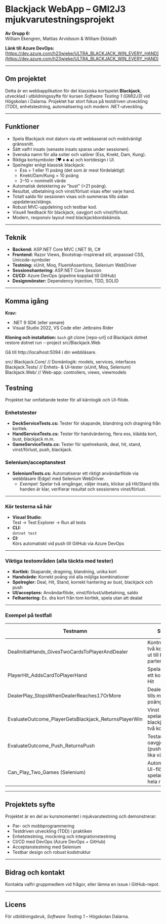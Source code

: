 # Blackjack WebApp – GMI2J3 mjukvarutestningsprojekt

**Av Grupp 6:**  
William Ekengren, Mattias Arvidsson & William Ekbladh

**Länk till Azure DevOps:**  
[https://dev.azure.com/h23wieke/ULTRA_BLACKJACK_WIN_EVERY_HAND](https://dev.azure.com/h23wieke/ULTRA_BLACKJACK_WIN_EVERY_HAND)

---

## Om projektet

Detta är en webbapplikation för det klassiska kortspelet **Blackjack**, utvecklad i utbildningssyfte för kursen *Software Testing 1 (GMI2J3)* vid Högskolan i Dalarna. Projektet har stort fokus på testdriven utveckling (TDD), enhetstestning, automatisering och modern .NET-utveckling.

---

## Funktioner

- Spela Blackjack mot datorn via ett webbaserat och mobilvänligt gränssnitt.
- Sätt valfri insats (senaste insats sparas under sessionen).
- Svenska namn för alla sviter och valörer (Ess, Knekt, Dam, Kung).
- Riktiga kortsymboler (♥ ♦ ♣ ♠) och kortdesign i UI.
- Spelregler enligt klassisk blackjack:
  - Ess = 1 eller 11 poäng (det som är mest fördelaktigt)
  - Knekt/Dam/Kung = 10 poäng
  - 2–10 = nominellt värde
- Automatisk detektering av "bust" (>21 poäng).
- Resultat, utbetalning och vinst/förlust visas efter varje hand.
- Totalt saldo för sessionen visas och summeras tills sidan uppdateras/stängs.
- Robust MVC-uppdelning och testbar kod.
- Visuell feedback för blackjack, oavgjort och vinst/förlust.
- Modern, responsiv layout med blackjackbordskänsla.

---

## Teknik

- **Backend:** ASP.NET Core MVC (.NET 9), C#
- **Frontend:** Razor Views, Bootstrap-inspirerad stil, anpassad CSS, Unicode-symboler
- **Testning:** xUnit, Moq, FluentAssertions, Selenium WebDriver
- **Sessionshantering:** ASP.NET Core Session
- **CI/CD:** Azure DevOps (pipeline kopplad till GitHub)
- **Designmönster:** Dependency Injection, TDD, SOLID

---

## Komma igång

**Krav:**  
- .NET 9 SDK (eller senare)  
- Visual Studio 2022, VS Code eller Jetbrains Rider

**Kloning och installation:**
```bash```
git clone [repo-url]
cd Blackjack
dotnet restore
dotnet run --project src/Blackjack.Web

Gå till http://localhost:5094 i din webbläsare.

src/
  Blackjack.Core/   // Domänlogik: models, services, interfaces
  Blackjack.Tests/  // Enhets- & UI-tester (xUnit, Moq, Selenium)
  Blackjack.Web/    // Web-app: controllers, views, viewmodels

## Testning

Projektet har omfattande tester för all kärnlogik och UI-flöde.

### Enhetstester

- **DeckServiceTests.cs:** Tester för skapande, blandning och dragning från kortlek.
- **HandServiceTests.cs:** Tester för handvärdering, flera ess, klädda kort, bust, blackjack m.m.
- **GameServiceTests.cs:** Tester för spelmekanik, deal, hit, stand, vinst/förlust, push, blackjack.

### Selenium/acceptanstest

- **SeleniumTests.cs:** Automatiserar ett riktigt användarflöde via webbläsare (Edge) med Selenium WebDriver.
    - *Exempel:* Spelar två omgångar, väljer insats, klickar på Hit/Stand tills handen är klar, verifierar resultat och sessionens vinst/förlust.

---

### Kör testerna så här

- **Visual Studio:**  
  Test → Test Explorer → Run all tests
- **CLI:**  
  `dotnet test`
- **CI:**  
  Körs automatiskt vid push till GitHub via Azure DevOps

---

### Viktiga testområden (alla täckta med tester)

- **Kortlek:** Skapande, dragning, blandning, unika kort
- **Handvärde:** Korrekt poäng vid alla möjliga kombinationer
- **Spelregler:** Deal, Hit, Stand, korrekt hantering av bust, blackjack och push
- **UI/acceptans:** Användarflöde, vinst/förlust/utbetalning, saldo
- **Felhantering:** Ex. dra kort från tom kortlek, spela utan att dealat

---

### Exempel på testfall

| Testnamn                                             | Syfte                                             | Förväntat resultat                     |
|------------------------------------------------------|---------------------------------------------------|----------------------------------------|
| DealInitialHands_GivesTwoCardsToPlayerAndDealer      | Kontroll av att två kort delas ut till båda parter| Båda har två kort                      |
| PlayerHit_AddsCardToPlayerHand                       | Spelaren får ett kort till vid Hit                | Handen ökar med ett kort               |
| DealerPlay_StopsWhenDealerReaches17OrMore            | Dealern drar tills minst 17 poäng                 | Dealerns handvärde ≥ 17                |
| EvaluateOutcome_PlayerGetsBlackjack_ReturnsPlayerWin | Vinst när spelare får blackjack på två kort       | Resultat: PlayerWin                    |
| EvaluateOutcome_Push_ReturnsPush                     | Testar oavgjort (push) vid lika värde             | Resultat: Push                         |
| Can_Play_Two_Games (Selenium)                        | Automatiserat UI-flöde, spelar två hela rundor    | Rätt vinst/förlust visas, UI fungerar  |

---

## Projektets syfte

Projektet är en del av kursmomentet i mjukvarutestning och demonstrerar:

- Par- och mobbprogrammering
- Testdriven utveckling (TDD) i praktiken
- Enhetstestning, mockning och integrationstestning
- CI/CD med DevOps (Azure DevOps + GitHub)
- Acceptanstestning med Selenium
- Testbar design och robust kodstruktur

---

## Bidrag och kontakt

Kontakta valfri gruppmedlem vid frågor, eller lämna en issue i GitHub-repot.

---

## Licens

För utbildningsbruk, *Software Testing 1* – Högskolan Dalarna.
